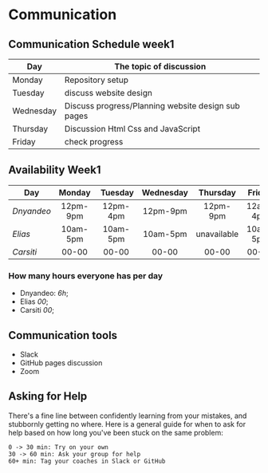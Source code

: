 # Communication

## Communication Schedule week1

| Day       | The topic of discussion                                   |
| --------- | -----------------------                                   |
| Monday    | Repository setup                                          |
| Tuesday   | discuss website design                                    |
| Wednesday | Discuss progress/Planning website design sub pages        |
| Thursday  | Discussion Html Css and JavaScript                        |
| Friday    | check progress                                            |

## Availability Week1

| Day | Monday | Tuesday | Wednesday | Thursday | Friday | Saturday | Sunday |
| --- | :----: | :-----: | :-------: | :------: | :----: | :------: | :----: |
|_Dnyandeo_|12pm-9pm|12pm-4pm|12pm-9pm|12pm-9pm|12am-4pm|-|after class|
|_Elias_|10am-5pm|10am-5pm|10am-5pm|unavailable|10am-5pm|10am-5pm|after class|
|_Carsiti_|00-00|00-00|00-00|00-00|00-00|00-00|00-00|

### How many hours everyone has per day

- Dnyandeo: _6h_;
- Elias _00_;
- Carsiti _00_;

## Communication tools

- Slack
- GitHub pages discussion
- Zoom

## Asking for Help

There's a fine line between confidently learning from your mistakes, and
stubbornly getting no where. Here is a general guide for when to ask for help
based on how long you've been stuck on the same problem:

    0 -> 30 min: Try on your own
    30 -> 60 min: Ask your group for help
    60+ min: Tag your coaches in Slack or GitHub
